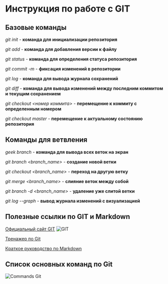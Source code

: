 # Инструкция по работе с GIT

## Базовые команды

*git init* - **команда для инициализации репозитория**

*git add* - **команда для добавления версии к файлу**

*git status* - **команда для определения статуса репозитория**

*git commit -m <message>* - **фиксация изменений в репозитории**

*git log* - **команда для вывода журнала сохранений**

*git diff* - **команда для вывода изменений между последним коммитом и текущим сохранением**

*git checkout <номер коммита>* - **перемещение к коммиту с определенным номером**

*git checkout master* - **перемещение к актуальному состоянию репозитория**

## Команды для ветвления

*geek branch* - **команда для вывода всех веток на экран**

*git branch <branch_name>* - **создание новой ветки**

*git checkout <branch_name>* - **переход на другую ветку**

*git merge <branch_name>* - **слияние веток между собой**

*git branch -d <branch_name>* - **удаление уже слитой ветки**

*git log --graph* - **вывод журнала изменений с визуализацией**
## Полезные ссылки по GIT и Markdown

[Официальный сайт GIT](https://git-scm.com/ "GIT")
![GIT](git.jpg)

[Тренажер по Git](https://learngitbranching.js.org/)

[Краткое руководство по Markdown](https://paulradzkov.com/2014/markdown_cheatsheet/)
## Список основных команд по Git
![Commands Git](git_commands.jpg)
